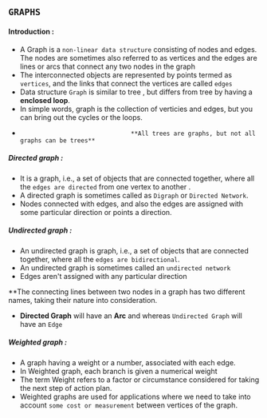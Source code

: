 ## `GRAPHS`

#### Introduction :
- A Graph is a `non-linear data structure` consisting of nodes and edges. The nodes are sometimes also referred to as vertices and the edges are lines or arcs that connect any two nodes in the graph
- The interconnected objects are represented by points termed as `vertices`, and the links that connect the vertices are called `edges`
- Data structure `Graph` is similar to tree , but differs from tree by having a **enclosed loop**.
- In simple words, graph is the collection of verticies and edges, but you can bring out the cycles or the loops.
-                                    **All trees are graphs, but not all graphs can be trees**

##### Directed graph :
- It is a graph, i.e., a set of objects that are connected together, where all the `edges are directed` from one vertex to another .
- A directed graph is sometimes called as `Digraph` or `Directed Network`.  
- Nodes connected with edges, and also the edges are assigned with some particular direction or points a direction.

##### Undirected graph :
- An undirected graph is graph, i.e., a set of objects that are connected together, where all the `edges are bidirectional`.
- An undirected graph is sometimes called an `undirected network`
- Edges aren't assigned with any particular direction

**The connecting lines between two nodes in a graph has two different names, taking their nature into consideration.
- **Directed Graph** will have an **Arc** and whereas `Undirected Graph` will have an `Edge`  

##### Weighted graph :
- A graph having a weight or a number, associated with each edge.
- In Weighted graph, each branch is given a numerical weight
- The term Weight refers to a factor or circumstance considered for taking the next step of action plan.
- Weighted graphs are used for applications where we need to take into account `some cost or measurement` between vertices of the graph.
